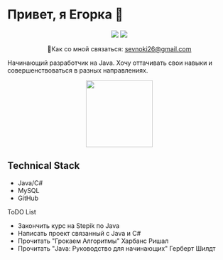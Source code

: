 # Привет, я Егорка 👋

<p align='center'>
 <a href="https://web.telegram.org/z/#636491209"><img src="https://img.shields.io/badge/Telegram-2CA5E0?style=for-the-badge&logo=telegram&logoColor=white"></a>
 <a href="https://steamcommunity.com/id/nokisev/"><img src="https://img.shields.io/badge/Steam-000000?style=for-the-badge&logo=steam&logoColor=white"></a>
</p>
<p align='center'>  
 📧Как со мной связаться: <a href="mailto:sevnoki26@gmail.com">sevnoki26@gmail.com</a>
</p


Начинающий разработчик на Java. Хочу оттачивать свои навыки и совершенствоваться в разных направлениях.

<p align = 'center'>
 <a href="https://github-readme-stats.vercel.app/api?username=nokisev&show_icons=true&count_private=true&theme=dark"><img height=150 src="https://github-readme-stats.vercel.app/api?username=nokisev&show_icons=true&count_private=true&theme=dark" /></a>
</p>
<h2>Technical Stack</h2>
<ul>
 <li>Java/C#</li>
 <li>MySQL</li>
 <li>GitHub</li>
</ul
<h2>ToDO List</h2>
<ul>
 <li>Закончить курс на Stepik по Java</li>
 <li>Написать проект связанный с Java и C#</li>
 <li>Прочитать "Грокаем Алгоритмы" Харбанс Ришал</li>
 <li>Прочитать "Java: Руководство для начинающих" Герберт Шилдт</li>
</ul
